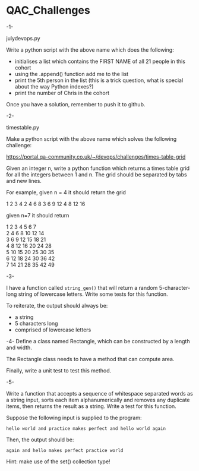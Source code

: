 # QAC_Challenges
-1-

julydevops.py

Write a python script with the above name which does the following:

- initialises a list which contains the FIRST NAME of all 21 people in this cohort
- using the .append() function add me to the list
- print the 5th person in the list (this is a trick question, what is special about the way Python indexes?)
- print the number of Chris in the cohort

Once you have a solution, remember to push it to github.

-2-

timestable.py

Make a python script with the above name which solves the following challenge: 

https://portal.qa-community.co.uk/~/devops/challenges/times-table-grid

Given an integer n, write a python function which returns a times table grid for all the integers between 1 and n.
The grid should be separated by tabs and new lines.

For example, given n = 4 it should return the grid

1   2   3   4
2   4   6   8
3   6   9   12
4   8   12  16

given n=7 it should return

1   2   3   4   5   6   7   
2   4   6   8   10  12  14  
3   6   9   12  15  18  21  
4   8   12  16  20  24  28  
5   10  15  20  25  30  35  
6   12  18  24  30  36  42  
7   14  21  28  35  42  49  

-3-

I have a function called `string_gen()` that will return a random 5-character-long string of lowercase letters. Write some tests for this function. 

To reiterate, the output should always be:
	
- a string
- 5 characters long
- comprised of lowercase letters


-4-
Define a class named Rectangle, which can be constructed by a length and width.

The Rectangle class needs to have a method that can compute area.

Finally, write a unit test to test this method.


-5-

Write a function that accepts a sequence of whitespace separated words as a string input, sorts each item alphanumerically and removes any duplicate items, then returns the result as a string. 
Write a test for this function.

Suppose the following input is supplied to the program: 

    hello world and practice makes perfect and hello world again

Then, the output should be: 

    again and hello makes perfect practice world

Hint: make use of the set() collection type!